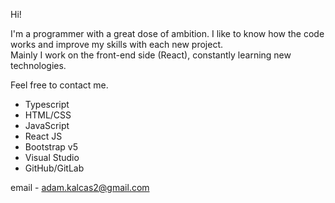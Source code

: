 Hi!

I'm a programmer with a great dose of ambition. I like to know how the code works and improve my skills with each new project. 	
Mainly I work on the front-end side (React), constantly learning new technologies. 

Feel free to contact me.

- Typescript
- HTML/CSS
- JavaScript
- React JS
- Bootstrap v5
- Visual Studio
- GitHub/GitLab

email - 
  adam.kalcas2@gmail.com


  
